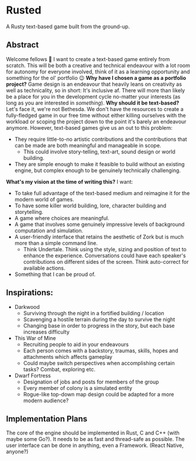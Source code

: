 # Rusted
A Rusty text-based game built from the ground-up.
## Abstract
Welcome fellows :eyes: 
I want to create a text-based game entirely from scratch. This will be both a creative and technical endeavour with a lot room for autonomy for everyone involved, think of it as a learning opportunity and something for the ol' portfolio :wink:
**Why have I chosen a game as a portfolio project?**
Game design is an endeavour that heavily leans on creativity as well as technicality, so in short: It's inclusive af. There will more than likely be a place for you in the development cycle no-matter your interests (as long as you are interested in *something*).
**Why should it be text-based?**
Let's face it, we're not Bethesda. We don't have the resources to create a fully-fledged game in our free time without either killing ourselves with the workload or scoping the project down to the point it's barely an endeavour anymore.
However, text-based games give us an out to this problem:
- They require little-to-no artistic contributions and the contributions that can be made are both meaningful and manageable in scope.
  - This could involve story-telling, text-art, sound design or world building.
- They are simple enough to make it feasible to build without an existing engine, but complex enough to be genuinely technically challenging.

**What's my vision at the time of writing this?**
I want:
- To take full advantage of the text-based medium and reimagine it for the modern world of games.
- To have some killer world building, lore, character building and storytelling.
- A game where choices are meaningful.
- A game that involves some genuinely impressive levels of background computation and simulation. 
- A user-friendly interface that retains the aesthetic of Zork but is much more than a simple command line.
  - Think Undertale. Think using the style, sizing and position of text to enhance the experience. Conversations could have each speaker's contributions on different sides of the screen. Think auto-correct for available actions.
- Something that I can be proud of.
## Inspirations:
- Darkwood
  - Surviving through the night in a fortified building / location
  - Scavenging a hostile terrain during the day to survive the night
  - Changing base in order to progress in the story, but each base increases difficulty
- This War of Mine
  - Recruiting people to aid in your endeavours
  - Each person comes with a backstory, traumas, skills, hopes and attachments which affects gameplay
  - Could maybe switch perspectives when accomplishing certain tasks? Combat, exploring etc.
- Dwarf Fortress
  - Designation of jobs and posts for members of the group
  - Every member of colony is a simulated entity
  - Rogue-like top-down map design could be adapted for a more modern audience?
## Implementation Plans
The core of the engine should be implemented in Rust, C and C++ (with maybe some Go?). It needs to be as fast and thread-safe as possible.
The user interface can be done in anything, even a Framework. (React Native, anyone?)
